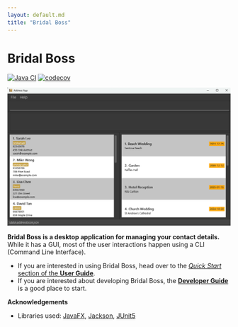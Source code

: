 ```yaml
---
layout: default.md
title: "Bridal Boss"
---
```


# Bridal Boss

[![Java CI](https://github.com/AY2425S1-CS2103T-T11-3/tp/actions/workflows/gradle.yml/badge.svg)](https://github.com/AY2425S1-CS2103T-T11-3/tp/actions/workflows/gradle.yml)
[![codecov](https://codecov.io/github/AY2425S1-CS2103T-T11-3/tp/branch/master/graph/badge.svg?token=L3GJNBUKTC)](https://codecov.io/github/AY2425S1-CS2103T-T11-3/tp)

![Ui](images/UI.png)

**Bridal Boss is a desktop application for managing your contact details.** While it has a GUI, most of the user interactions happen using a CLI (Command Line Interface).

* If you are interested in using Bridal Boss, head over to the [_Quick Start_ section of the **User Guide**](UserGuide.html#quick-start).
* If you are interested about developing Bridal Boss, the [**Developer Guide**](DeveloperGuide.html) is a good place to start.


**Acknowledgements**

* Libraries used: [JavaFX](https://openjfx.io/), [Jackson](https://github.com/FasterXML/jackson), [JUnit5](https://github.com/junit-team/junit5)
